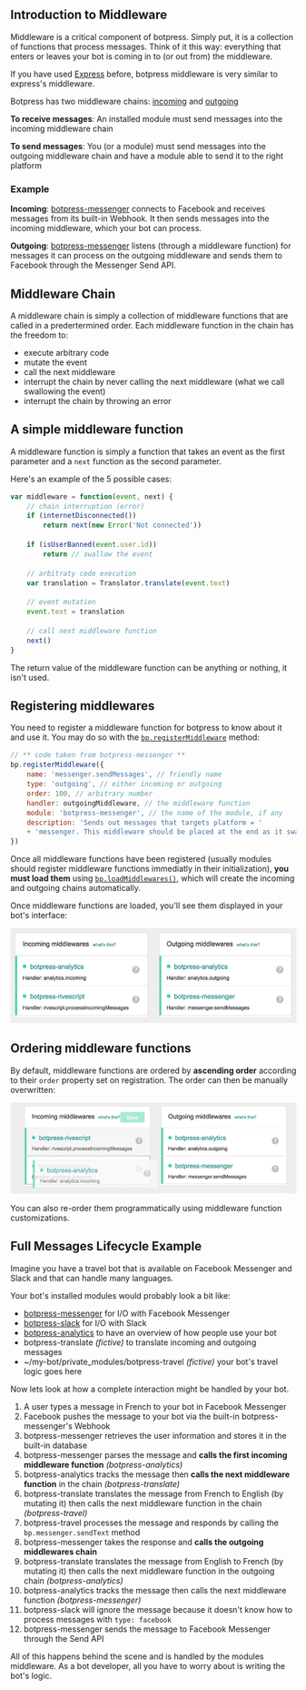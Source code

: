## Introduction to Middleware

Middleware is a critical component of botpress. Simply put, it is a collection of functions that process messages. Think of it this way: everything that enters or leaves your bot is coming in to (or out from) the middleware.

If you have used [Express](http://expressjs.com/) before, botpress middleware is very similar to express's middleware.

Botpress has two middleware chains: [incoming](middlewares.md#sendincomingmiddlewareevent---void) and [outgoing](middlewares.md#sendoutgoingmiddlewareevent---void)

**To receive messages**: An installed module must send messages into the incoming middleware chain

**To send messages**: You (or a module) must send messages into the outgoing middleware chain and have a module able to send it to the right platform

### Example

**Incoming**: [botpress-messenger](https://github.com/botpress/botpress-messenger) connects to Facebook and receives messages from its built-in Webhook. It then sends messages into the incoming middleware, which your bot can process.

**Outgoing**: [botpress-messenger](https://github.com/botpress/botpress-messenger) listens (through a middleware function) for messages it can process on the outgoing middleware and sends them to Facebook through the Messenger Send API.

## Middleware Chain

A middleware chain is simply a collection of middleware functions that are called in a predertermined order. Each middleware function in the chain has the freedom to:
- execute arbitrary code
- mutate the event
- call the next middleware
- interrupt the chain by never calling the next middleware (what we call swallowing the event)
- interrupt the chain by throwing an error

## A simple middleware function

A middleware function is simply a function that takes an event as the first parameter and a `next` function as the second parameter.

Here's an example of the 5 possible cases:

```js
var middleware = function(event, next) {
    // chain interruption (error)
    if (internetDisconnected())
        return next(new Error('Not connected'))

    if (isUserBanned(event.user.id))
        return // swallow the event

    // arbitraty code execution
    var translation = Translator.translate(event.text)

    // event mutation
    event.text = translation

    // call next middleware function
    next()
}
```

The return value of the middleware function can be anything or nothing, it isn't used.

## Registering middlewares

You need to register a middleware function for botpress to know about it and use it. You may do so with the [`bp.registerMiddleware`](core-reference.md) method:

```js
// ** code taken from botpress-messenger **
bp.registerMiddleware({
    name: 'messenger.sendMessages', // friendly name
    type: 'outgoing', // either incoming or outgoing
    order: 100, // arbitrary number
    handler: outgoingMiddleware, // the middleware function
    module: 'botpress-messenger', // the name of the module, if any
    description: 'Sends out messages that targets platform = '
    + 'messenger. This middleware should be placed at the end as it swallows events once sent.'
})
```

Once all middleware functions have been registered (usually modules should register middleware functions immediatly in their initialization), **you must load them** using [`bp.loadMiddlewares()`](core-reference.md), which will create the incoming and outgoing chains automatically.

Once middleware functions are loaded, you'll see them displayed in your bot's interface:

![](/assets/screenshot-middlewares.png)

## Ordering middleware functions

By default, middleware functions are ordered by **ascending order** according to their `order` property set on registration. The order can then be manually overwritten:

![](/assets/screenshot-middlewares-order.png)

You can also re-order them programmatically using middleware function customizations.

## Full Messages Lifecycle Example

Imagine you have a travel bot that is available on Facebook Messenger and Slack and that can handle many languages.

Your bot's installed modules would probably look a bit like:
- [botpress-messenger](https://github.com/botpress/botpress-messenger) for I/O with Facebook Messenger
- [botpress-slack](https://github.com/botpress/botpress-slack) for I/O with Slack
- [botpress-analytics](https://github.com/botpress/botpress-analytics) to have an overview of how people use your bot
- botpress-translate _(fictive)_ to translate incoming and outgoing messages
- ~/my-bot/private\_modules/botpress-travel _(fictive)_ your bot's travel logic goes here

Now lets look at how a complete interaction might be handled by your bot.

1. A user types a message in French to your bot in Facebook Messenger
2. Facebook pushes the message to your bot via the built-in botpress-messenger's Webhook
3. botpress-messenger retrieves the user information and stores it in the built-in database
4. botpress-messenger parses the message and **calls the first incoming middleware function** _(botpress-analytics)_
5. botpress-analytics tracks the message then **calls the next middleware function** in the chain _(botpress-translate)_
6. botpress-translate translates the message from French to English (by mutating it) then calls the next middleware function in the chain _(botpress-travel)_
7. botpress-travel processes the message and responds by calling the `bp.messenger.sendText` method
8. botpress-messenger takes the response and **calls the outgoing middlewares chain**
9. botpress-translate translates the message from English to French (by mutating it) then calls the next middleware function in the outgoing chain _(botpress-analytics)_
10. botpress-analytics tracks the message then calls the next middleware function _(botpress-messenger)_
11. botpress-slack will ignore the message because it doesn't know how to process messages with `type: facebook`
12. botpress-messenger sends the message to Facebook Messenger through the Send API

All of this happens behind the scene and is handled by the modules middleware. As a bot developer, all you have to worry about is writing the bot's logic.
